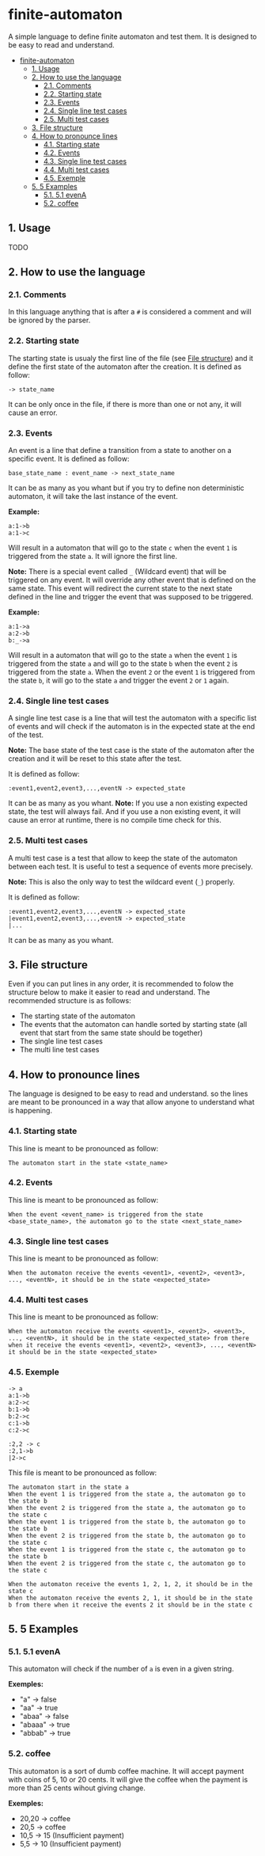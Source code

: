 # finite-automaton
A simple language to define finite automaton and test them. It is designed to be easy to read and understand.

- [finite-automaton](#finite-automaton)
	- [1. Usage](#1-usage)
	- [2. How to use the language](#2-how-to-use-the-language)
		- [2.1. Comments](#21-comments)
		- [2.2. Starting state](#22-starting-state)
		- [2.3. Events](#23-events)
		- [2.4. Single line test cases](#24-single-line-test-cases)
		- [2.5. Multi test cases](#25-multi-test-cases)
	- [3. File structure](#3-file-structure)
	- [4. How to pronounce lines](#4-how-to-pronounce-lines)
		- [4.1. Starting state](#41-starting-state)
		- [4.2. Events](#42-events)
		- [4.3. Single line test cases](#43-single-line-test-cases)
		- [4.4. Multi test cases](#44-multi-test-cases)
		- [4.5. Exemple](#45-exemple)
	- [5. 5 Examples](#5-5-examples)
		- [5.1. 5.1 evenA](#51-51-evena)
		- [5.2. coffee](#52-coffee)

## 1. Usage

TODO

## 2. How to use the language
### 2.1. Comments
In this language anything that is after a `#` is considered a comment and will be ignored by the parser.

### 2.2. Starting state
The starting state is usualy the first line of the file (see [File structure](#2-file-structure)) and it define the first state of the automaton after the creation.
It is defined as follow:
```
-> state_name
```
It can be only once in the file, if there is more than one or not any, it will cause an error.

### 2.3. Events
An event is a line that define a transition from a state to another on a specific event.
It is defined as follow:
```
base_state_name : event_name -> next_state_name
```
It can be as many as you whant but if you try to define non deterministic automaton, it will take the last instance of the event.

**Example:**
```
a:1->b
a:1->c
```
Will result in a automaton that will go to the state `c` when the event `1` is triggered from the state `a`. It will ignore the first line.

**Note:** There is a special event called `_` (Wildcard event) that will be triggered on any event. It will override any other event that is defined on the same state. This event will redirect the current state to the next state defined in the line and trigger the event that was supposed to be triggered.

**Example:**
```
a:1->a
a:2->b
b:_->a
```
Will result in a automaton that will go to the state `a` when the event `1` is triggered from the state `a` and will go to the state `b` when the event `2` is triggered from the state `a`. When the event `2` or the event `1` is triggered from the state `b`, it will go to the state `a` and trigger the event `2` or `1` again.

### 2.4. Single line test cases
A single line test case is a line that will test the automaton with a specific list of events and will check if the automaton is in the expected state at the end of the test.

**Note:** The base state of the test case is the state of the automaton after the creation and it will be reset to this state after the test.

It is defined as follow:
```
:event1,event2,event3,...,eventN -> expected_state
```
It can be as many as you whant.
**Note:** If you use a non existing expected state, the test will always fail. And if you use a non existing event, it will cause an error at runtime, there is no compile time check for this.

### 2.5. Multi test cases
A multi test case is a test that allow to keep the state of the automaton between each test. It is useful to test a sequence of events more precisely.

**Note:** This is also the only way to test the wildcard event (`_`) properly.

It is defined as follow:
```
:event1,event2,event3,...,eventN -> expected_state
|event1,event2,event3,...,eventN -> expected_state
|...
```
It can be as many as you whant.

## 3. File structure
Even if you can put lines in any order, it is recommended to folow the structure below to make it easier to read and understand.
The recommended structure is as follows:
- The starting state of the automaton
- The events that the automaton can handle sorted by starting state (all event that start from the same state should be together)
- The single line test cases
- The multi line test cases

## 4. How to pronounce lines
The language is designed to be easy to read and understand. so the lines are meant to be pronounced in a way that allow anyone to understand what is happening.

### 4.1. Starting state
This line is meant to be pronounced as follow:
```
The automaton start in the state <state_name>
```

### 4.2. Events
This line is meant to be pronounced as follow:
```
When the event <event_name> is triggered from the state <base_state_name>, the automaton go to the state <next_state_name>
```

### 4.3. Single line test cases
This line is meant to be pronounced as follow:
```
When the automaton receive the events <event1>, <event2>, <event3>, ..., <eventN>, it should be in the state <expected_state>
```

### 4.4. Multi test cases
This line is meant to be pronounced as follow:
```
When the automaton receive the events <event1>, <event2>, <event3>, ..., <eventN>, it should be in the state <expected_state> from there when it receive the events <event1>, <event2>, <event3>, ..., <eventN> it should be in the state <expected_state>
```

### 4.5. Exemple
```
-> a
a:1->b
a:2->c
b:1->b
b:2->c
c:1->b
c:2->c

:2,2 -> c
:2,1->b
|2->c
```
This file is meant to be pronounced as follow:
```
The automaton start in the state a
When the event 1 is triggered from the state a, the automaton go to the state b
When the event 2 is triggered from the state a, the automaton go to the state c
When the event 1 is triggered from the state b, the automaton go to the state b
When the event 2 is triggered from the state b, the automaton go to the state c
When the event 1 is triggered from the state c, the automaton go to the state b
When the event 2 is triggered from the state c, the automaton go to the state c

When the automaton receive the events 1, 2, 1, 2, it should be in the state c
When the automaton receive the events 2, 1, it should be in the state b from there when it receive the events 2 it should be in the state c
```

## 5. 5 Examples
### 5.1. 5.1 evenA
This automaton will check if the number of `a` is even in a given string.

**Exemples:**
- "a" -> false
- "aa" -> true
- "abaa" -> false
- "abaaa" -> true
- "abbab" -> true

### 5.2. coffee
This automaton is a sort of dumb coffee machine. It will accept payment with coins of 5, 10 or 20 cents. It will give the coffee when the payment is more than 25 cents wihout giving change.

**Exemples:**
- 20,20 -> coffee
- 20,5 -> coffee
- 10,5 -> 15 (Insufficient payment)
- 5,5 -> 10 (Insufficient payment)